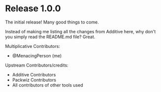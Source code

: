 # Release 1.0.0

The initial release!
Many good things to come.

Instead of making me listing all the changes from Additive here,
why don't you simply read the README.md file? Great.

Multiplicative Contributors:
- @MenacingPerson (me)

Upstream Contributors/credits:
- Additive Contributors
- Packwiz Contributors
- All contributors of other tools used
